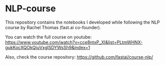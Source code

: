 # NLP-course
This repository contains the notebooks I developed while following the NLP course by Rachel Thomas (fast.ai co-founder).

You can watch the full course on youtube:
https://www.youtube.com/watch?v=cce8ntxP_XI&list=PLtmWHNX-gukKocXQOkQjuVxglSDYWsSh9&index=1

Also, check the course repository:
https://github.com/fastai/course-nlp/

